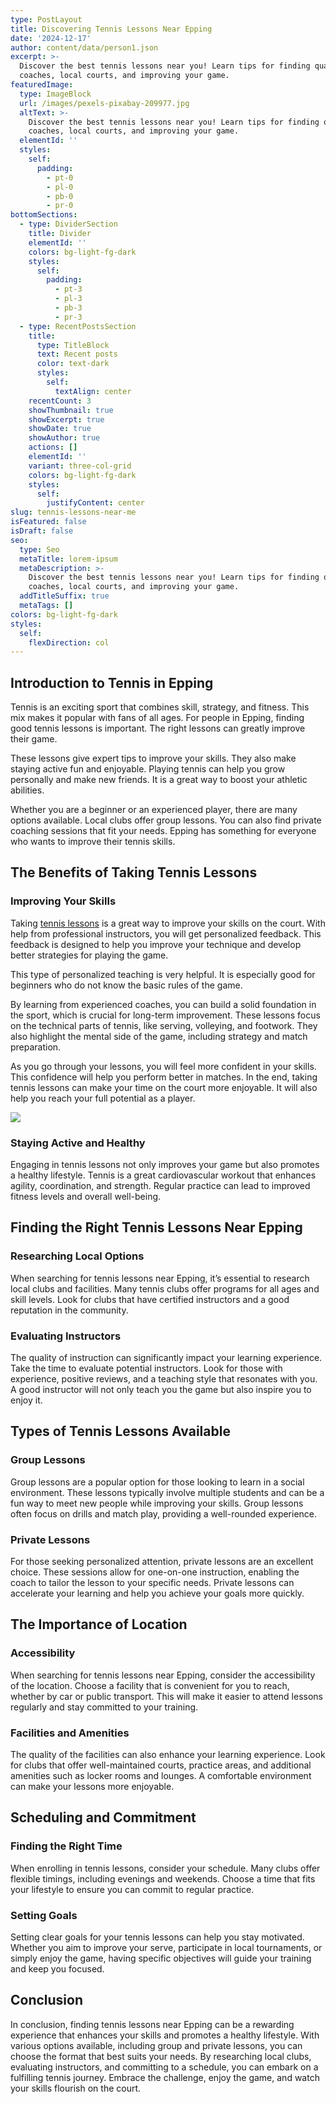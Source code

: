 ```yaml
---
type: PostLayout
title: Discovering Tennis Lessons Near Epping
date: '2024-12-17'
author: content/data/person1.json
excerpt: >-
  Discover the best tennis lessons near you! Learn tips for finding qualified
  coaches, local courts, and improving your game.
featuredImage:
  type: ImageBlock
  url: /images/pexels-pixabay-209977.jpg
  altText: >-
    Discover the best tennis lessons near you! Learn tips for finding qualified
    coaches, local courts, and improving your game.
  elementId: ''
  styles:
    self:
      padding:
        - pt-0
        - pl-0
        - pb-0
        - pr-0
bottomSections:
  - type: DividerSection
    title: Divider
    elementId: ''
    colors: bg-light-fg-dark
    styles:
      self:
        padding:
          - pt-3
          - pl-3
          - pb-3
          - pr-3
  - type: RecentPostsSection
    title:
      type: TitleBlock
      text: Recent posts
      color: text-dark
      styles:
        self:
          textAlign: center
    recentCount: 3
    showThumbnail: true
    showExcerpt: true
    showDate: true
    showAuthor: true
    actions: []
    elementId: ''
    variant: three-col-grid
    colors: bg-light-fg-dark
    styles:
      self:
        justifyContent: center
slug: tennis-lessons-near-me
isFeatured: false
isDraft: false
seo:
  type: Seo
  metaTitle: lorem-ipsum
  metaDescription: >-
    Discover the best tennis lessons near you! Learn tips for finding qualified
    coaches, local courts, and improving your game.
  addTitleSuffix: true
  metaTags: []
colors: bg-light-fg-dark
styles:
  self:
    flexDirection: col
---
```

## Introduction to Tennis in Epping

Tennis is an exciting sport that combines skill, strategy, and fitness. This mix makes it popular with fans of all ages. For people in Epping, finding good tennis lessons is important. The right lessons can greatly improve their game. 

These lessons give expert tips to improve your skills. They also make staying active fun and enjoyable. Playing tennis can help you grow personally and make new friends. It is a great way to boost your athletic abilities. 

Whether you are a beginner or an experienced player, there are many options available. Local clubs offer group lessons. You can also find private coaching sessions that fit your needs. Epping has something for everyone who wants to improve their tennis skills.

## The Benefits of Taking Tennis Lessons

### Improving Your Skills

Taking [tennis lessons](https://leisurecity.ymca.org.au/tennis/private-lessons/) is a great way to improve your skills on the court. With help from professional instructors, you will get personalized feedback. This feedback is designed to help you improve your technique and develop better strategies for playing the game.

This type of personalized teaching is very helpful. It is especially good for beginners who do not know the basic rules of the game.

By learning from experienced coaches, you can build a solid foundation in the sport, which is crucial for long-term improvement. These lessons focus on the technical parts of tennis, like serving, volleying, and footwork. They also highlight the mental side of the game, including strategy and match preparation. 

As you go through your lessons, you will feel more confident in your skills. This confidence will help you perform better in matches. In the end, taking tennis lessons can make your time on the court more enjoyable. It will also help you reach your full potential as a player.



![](/images/pexels-pixabay-209977.jpg)


### Staying Active and Healthy

Engaging in tennis lessons not only improves your game but also promotes a healthy lifestyle. Tennis is a great cardiovascular workout that enhances agility, coordination, and strength. Regular practice can lead to improved fitness levels and overall well-being.

## Finding the Right Tennis Lessons Near Epping

### Researching Local Options

When searching for tennis lessons near Epping, it’s essential to research local clubs and facilities. Many tennis clubs offer programs for all ages and skill levels. Look for clubs that have certified instructors and a good reputation in the community.

### Evaluating Instructors

The quality of instruction can significantly impact your learning experience. Take the time to evaluate potential instructors. Look for those with experience, positive reviews, and a teaching style that resonates with you. A good instructor will not only teach you the game but also inspire you to enjoy it.

## Types of Tennis Lessons Available

### Group Lessons

Group lessons are a popular option for those looking to learn in a social environment. These lessons typically involve multiple students and can be a fun way to meet new people while improving your skills. Group lessons often focus on drills and match play, providing a well-rounded experience.

### Private Lessons

For those seeking personalized attention, private lessons are an excellent choice. These sessions allow for one-on-one instruction, enabling the coach to tailor the lesson to your specific needs. Private lessons can accelerate your learning and help you achieve your goals more quickly.

## The Importance of Location

### Accessibility

When searching for tennis lessons near Epping, consider the accessibility of the location. Choose a facility that is convenient for you to reach, whether by car or public transport. This will make it easier to attend lessons regularly and stay committed to your training.

### Facilities and Amenities

The quality of the facilities can also enhance your learning experience. Look for clubs that offer well-maintained courts, practice areas, and additional amenities such as locker rooms and lounges. A comfortable environment can make your lessons more enjoyable.

## Scheduling and Commitment

### Finding the Right Time

When enrolling in tennis lessons, consider your schedule. Many clubs offer flexible timings, including evenings and weekends. Choose a time that fits your lifestyle to ensure you can commit to regular practice.

### Setting Goals

Setting clear goals for your tennis lessons can help you stay motivated. Whether you aim to improve your serve, participate in local tournaments, or simply enjoy the game, having specific objectives will guide your training and keep you focused.

## Conclusion

In conclusion, finding tennis lessons near Epping can be a rewarding experience that enhances your skills and promotes a healthy lifestyle. With various options available, including group and private lessons, you can choose the format that best suits your needs. By researching local clubs, evaluating instructors, and committing to a schedule, you can embark on a fulfilling tennis journey. Embrace the challenge, enjoy the game, and watch your skills flourish on the court.
